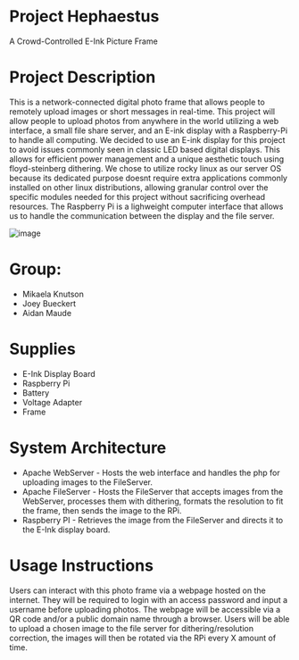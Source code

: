 # Project Hephaestus
A Crowd-Controlled E-Ink Picture Frame


# Project Description
This is a network-connected digital photo frame that allows people to remotely upload images or short messages in real-time. This project will allow people to upload photos from anywhere in the world utilizing a web interface, a small file share server, and an E-ink display with a Raspberry-Pi to handle all computing.
We decided to use an E-ink display for this project to avoid issues commonly seen in classic LED based digital displays. This allows for efficient power management and a unique aesthetic touch using floyd-steinberg dithering. 
We chose to utilize rocky linux as our server OS because its dedicated purpose doesnt require extra applications commonly installed on other linux distributions, allowing granular control over the specific modules needed for this project without sacrificing overhead resources.
The Raspberry Pi is a lighweight computer interface that allows us to handle the communication between the display and the file server.


![image](https://github.com/user-attachments/assets/167b96ef-71ba-4850-adc7-b4d46564c4d7)


# Group:
* Mikaela Knutson
* Joey Bueckert
* Aidan Maude

# Supplies
* E-Ink Display Board
* Raspberry Pi
* Battery
* Voltage Adapter
* Frame

# System Architecture
* Apache WebServer  -  Hosts the web interface and handles the php for uploading images to the FileServer.
* Apache FileServer  -  Hosts the FileServer that accepts images from the WebServer, processes them with dithering, formats the resolution to fit the frame, then sends the image to the RPi.
* Raspberry PI  -  Retrieves the image from the FileServer and directs it to the E-Ink display board.

# Usage Instructions
Users can interact with this photo frame via a webpage hosted on the internet. They will be required to login with an access password and input a username before uploading photos. The webpage will be accessible via a QR code and/or a public domain name through a browser. Users will be able to upload a chosen image to the file server for dithering/resolution correction, the images will then be rotated via the RPi every X amount of time. 

